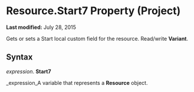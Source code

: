 
# Resource.Start7 Property (Project)

 **Last modified:** July 28, 2015

Gets or sets a Start local custom field for the resource. Read/write  **Variant**.

## Syntax

 _expression_. **Start7**

 _expression_A variable that represents a  **Resource** object.

